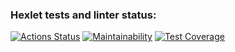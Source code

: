 ### Hexlet tests and linter status:
[![Actions Status](https://github.com/pobedinskiy/fullstack-javascript-project-4/actions/workflows/hexlet-check.yml/badge.svg)](https://github.com/pobedinskiy/fullstack-javascript-project-4/actions)
[![Maintainability](https://api.codeclimate.com/v1/badges/cf455a4614716ad9d855/maintainability)](https://codeclimate.com/github/pobedinskiy/fullstack-javascript-project-4/maintainability)
[![Test Coverage](https://api.codeclimate.com/v1/badges/cf455a4614716ad9d855/test_coverage)](https://codeclimate.com/github/pobedinskiy/fullstack-javascript-project-4/test_coverage)

